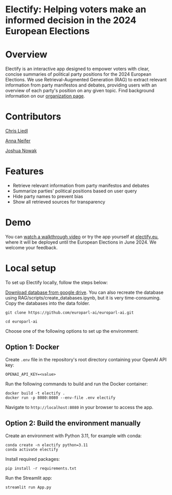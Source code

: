 # Electify: Helping voters make an informed decision in the 2024 European Elections

# Overview
Electify is an interactive app designed to empower voters with clear, concise summaries of political party positions for the 2024 European Elections. We use Retrieval-Augmented Generation (RAG) to extract relevant information from party manifestos and debates, providing users with an overview of each party's position on any given topic. Find background information on our [organization page](https://github.com/europarl-ai).

# Contributors

[Chris Liedl](https://github.com/cliedl)

[Anna Neifer](https://github.com/Aneifer)

[Joshua Nowak](https://github.com/josh-nowak)

# Features
- Retrieve relevant information from party manifestos and debates
- Summarize parties' political positions based on user query
- Hide party names to prevent bias
- Show all retrieved sources for transparency

# Demo
You can [watch a walkthrough video](https://www.loom.com/share/f192bc1873fb464686ad456253a5dff2) or try the app yourself at [electify.eu](https://electify.eu), where it will be deployed until the European Elections in June 2024. We welcome your feedback.

# Local setup
To set up Electify locally, follow the steps below:

[Download database from google drive](https://drive.google.com/drive/folders/161BfV8sTnFMX7AjjBx1qHVaHwnNWEYEO?usp=sharing).
You can also recreate the database using RAG/scripts/create_databases.ipynb, but it is very time-consuming. 
Copy the databases into the data folder.

```
git clone https://github.com/europarl-ai/europarl-ai.git

cd europarl-ai
```

Choose one of the following options to set up the environment:

## Option 1: Docker
Create `.env` file in the repository's root directory containing your OpenAI API key:
```
OPENAI_API_KEY=<value>
```

Run the following commands to build and run the Docker container:
```
docker build -t electify .
docker run -p 8080:8080 --env-file .env electify
```

Navigate to `http://localhost:8080` in your browser to access the app.

## Option 2: Build the environment manually

Create an environment with Python 3.11, for example with conda:
```
conda create -n electify python=3.11
conda activate electify
```

Install required packages:
```
pip install -r requirements.txt
```

Run the Streamlit app:
```
streamlit run App.py
```
